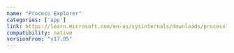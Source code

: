 ```yaml
---
name: "Process Explorer"
categories: ['app']
link: https://learn.microsoft.com/en-us/sysinternals/downloads/process-explorer
compatibility: native
versionFrom: "v17.05"
---
```


